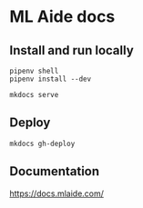 # ML Aide docs

## Install and run locally

```
pipenv shell
pipenv install --dev

mkdocs serve
```

## Deploy

`mkdocs gh-deploy`

## Documentation

https://docs.mlaide.com/
